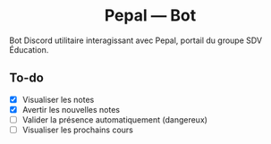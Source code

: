 <h1 align="center">Pepal — Bot</h1>

Bot Discord utilitaire interagissant avec Pepal, portail du groupe SDV Éducation.

## To-do

- [x] Visualiser les notes
- [x] Avertir les nouvelles notes
- [ ] Valider la présence automatiquement (dangereux)
- [ ] Visualiser les prochains cours
